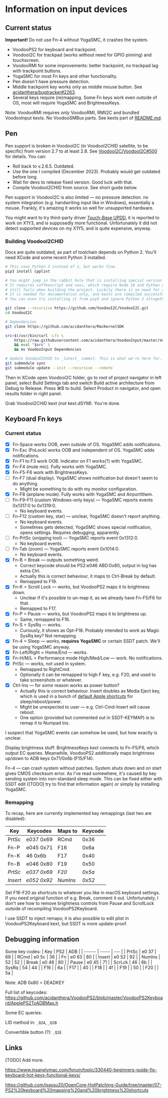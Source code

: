 # Information on input devices

## Current status

**Important!** Do not use Fn-4 without YogaSMC, it crashes the system.

- VoodooPS2 for keyboard and trackpoint.
- VoodooI2C for trackpad (works without need for GPIO pinning) and touchscreen.
- VoodooRMI for some improvements: better trackpoint, no trackpad lag with trackpoint buttons.
- YogaSMC for most Fn keys and other functionality.
- Pen doesn't have pressure detection.
- Middle trackpoint key works only as middle mouse button. See [acidanthera/bugtracker#2263](https://github.com/acidanthera/bugtracker/issues/2263).
- Several keys require (re)mapping. Some Fn keys work even outside of OS, most will require YogaSMC and BrightnessKeys.

Note: VoodooRMI requires *only* VoodooRMI, RMII2C and bundled VoodooInput kexts. No VoodooSMBus parts. See kexts part of [README.md](../README.md).

## Pen

Pen support is broken in VoodooI2C (in VoodooI2CHID satellite, to be specific) from version 2.7 to at least 2.8. See [VoodooI2C/VoodooI2C#500](https://github.com/VoodooI2C/VoodooI2C/issues/500) for details. You can:

- Roll back to v.2.6.5. Outdated.
- Use the one I compiled (December 2023). Probably would get outdated before long.
- Wait for devs to release fixed version. Good luck with that.
- Compile VoodooI2CHID from source. See short guide below.

Pen support in VoodooI2C is also limited — no pressure detection. no system integration (e.g. handwriting input like in Windows), essentially a mouse. Frankly, it's amazing it works so well for unsupported hardware.

You might want to try third-party driver [Touch-Base UPDD](https://www.touch-base.com/), it is reported to work on X1Y3, and is supposedly more functional. Unfortunately it did not detect supported devices on my X1Y5, and is quite expensive, anyway.

### Building VoodooI2CHID

Docs are quite outdated, as part of toolchain depends on Python 2. You'll need XCode and some recent Python 3 installed.

```sh
# This uses Python 3 instead of 2, but works fine.
pip3 install cpplint

# You might jump in the rabbit hole that is installing special version of cldoc.
# It requires coffeescript and sass, which require Node 16 and Python 2, and
# still fails when building the project. Luckily there is no need for all that.
# It is needed for documentation only, and kexts are compiled successfully. 
# You can even try installing it from pip3 and ignore Python 2 altogether.

git clone --recursive https://github.com/VoodooI2C/VoodooI2C.git
cd VoodooI2C

# Dependencies
git clone https://github.com/acidanthera/MacKernelSDK

src=$(/usr/bin/curl -Lfs \
    https://raw.githubusercontent.com/acidanthera/VoodooInput/master/VoodooInput/Scripts/bootstrap.sh) \
    && eval "$src" \
    && mv VoodooInput Dependencies

# Update VoodooI2CHID to _latest_ commit. This is what we're here for.
git submodule sync
git submodule update --init --recursive --remote
```

Then in XCode open VoodooI2C folder, go to root of project navigator in left panel, select Build Settings tab and switch Build active architecture from Debug to Release. Press ⌘B to build. Select Product in navigator, and open results folder in right panel.

Grab VoodooI2CHID kext (*not* kext.dSYM). You're done.

## Keyboard Fn keys

### Current status

- [x] Fn-Space works OOB, even outside of OS. YogaSMC adds notifications.
- [x] Fn-Esc (FnLock) works OOB and independent of OS. YogaSMC adds notifications.
- [x] Fn-F1 to F3 work OOB. Indicator on F1 works(?) with YogaSMC.
- [x] Fn-F4 (mute mic). Fully works with YogaSMC.
- [x] Fn-F5-F6 work with BrightnessKeys.
- [ ] Fn-F7 (dual display). YogaSMC shows notification but doesn't seem to do anything.
  - Might be something to do with my monitor configuration.
- [x] Fn-F8 (airplane mode). Fully works with YogaSMC and AirportItlwm.
- [ ] Fn-F9-F11 (custom Windows-only keys) — YogaSMC reports events 0x1317:0 to 0x1319:0.
  - No keyboard events.
- [ ] Fn-F12 (custom key, star) — unclear, YogaSMC doesn't report anything.
  - No keyboard events.
  - Sometimes gets detected, YogaSMC shows special notification, opens settings. Requires debugging, apparently.
- [ ] Fn-PrtSc (snipping tool) — YogaSMC reports event 0x1312:0.
  - No keyboard events.
- [ ] Fn-Tab (zoom) — YogaSMC reports event 0x1014:0.
  - No keyboard events.
- [x] Fn-B = Break — outputs something weird.
  - Correct keycode should be PS2:e046 ABD:0x80, output in log has extra Ctrl.
  - Actually this is correct behaviour, it maps to Ctrl-Break by default.
  - Remapped to F19.
- [x] Fn-K = Scroll Lock — works, but VoodooPS2 maps it to brightness down.
  - Unclear if it's possible to un-map it, as we already have Fn-F5/F6 for that.
  - Remapped to F17.
- [x] Fn-P = Pause — works, but VoodooPS2 maps it to brightness up.
  - Same, remapped to F16.
- [x] Fn-S = SysRq — works.
  - Curiously, it shows as Opt-F18. Probably intended to work as Magic SysRq key? Not remapping.
- [x] Fn-4 = Sleep — works, **requires YogaSMC** or certain SSDT patch. We'll be using YogaSMC anyway. 
- [x] Fn-Left/Right = Home/End — works.
- [x] Fn-H/M/L = Performance mode High/Med/Low — work. No notifications.
- [x] PrtSc — works, not used in system.
  - Remapped to RightCmd.
  - Optionally it can be remapped to high F key, e.g. F20, and used to take screenshots or whatever.
- [x] Ctrl-Ins — for *some* reason works as power button?
  - Actually this is correct behaviour. Insert doubles as Media Eject key, which is used in a bunch of [default Apple shortcuts](https://support.apple.com/en-us/HT201236) for sleep/reboot/power.
  - Might be unexpected to user — e.g. Ctrl-Cmd-Insert will cause reboot.
  - One option (provided but commented out in SSDT-KEYMAP) is to remap it to Numpad Ins.

I suspect that YogaSMC events can somehow be used, but how exactly is unclear.

Display brightness stuff: BrightnessKeys kext connects to Fn-F5/F6, which output EC queries. Meanwhile, VoodooPS2 additionally maps brightness up/down to ADB keys 0x71/0x6b (F15/F14).

Fn-4 — can crash system without patches. System shuts down and on start gives CMOS checksum error. As I've read somewhere, it's caused by key sending system into non-standard sleep mode. This can be fixed either with SSDT edit ([TODO] try to find that information again) or simply by installing YogaSMC.

### Remapping

To recap, here are currently implemented key remappings (last two are disabled):

| Key      | Keycodes    | Maps to  | Keycode |
| -------- | ----------- | -------- | ------- |
| PrtSc    | e037 0x69   | RCmd     | 0x36    |
| Fn-P     | e045 0x71   | F16      | 0x6a    |
| Fn-K     | 46 0x6b     | F17      | 0x40    |
| Fn-B     | e046 0x80   | F19      | 0x50    |
| *PrtSc*  | *e037 0x69* | *F20*    | *0x5a*  |
| *Insert* | *e052 0x92* | *NumIns* | *0x52*  |

Set F16-F20 as shortcuts to whatever you like in macOS keyboard settings. If you need original function of e.g. Break, comment it out. Unfortunately, I don't see how to remove brightness controls from Pause and ScrollLock outside of recompiling VoodooPS2Keyboard.

I use SSDT to inject remaps; it is also possible to edit plist in VoodooPS2Keyboard kext, but SSDT is more update-proof.
 
## Debugging information

Some key codes:
| Key    | PS2   | ADB |
| ------ | ----- | --- |
| PrtSc  | e0 37 | 69  |
| RCmd   | e0 5c | 36  |
| Fn     | e0 63 | 80  |
| Insert | e0 52 | 92  |
| NumIns | 52    | 52  |
| Break  | e0 46 | 80  |
| Pause  | e0 45 | 71  |
| ScrLck | 46    | 6b  |
| SysRq  | 54    | 44  |
| F16    |       | 6a  |
| F17    |       | 40  |
| F18    |       | 4f  |
| F19    |       | 50  |
| F20    |       | 5a  |

Note: ADB 0x80 = DEADKEY

Full list of keycodes: https://github.com/acidanthera/VoodooPS2/blob/master/VoodooPS2Keyboard/ApplePS2ToADBMap.h

Some EC queries:

LID method in: `_Q2A`, `_Q2B`

Convertible button (?): `_Q2E`

## Links

[TODO] Add more.

https://www.insanelymac.com/forum/topic/330440-beginners-guide-fix-keyboard-hot-keys-functional-keys/

https://github.com/jsassu20/OpenCore-HotPatching-Guide/tree/master/07-PS2%20keyboard%20mapping%20and%20brightness%20shortcuts

